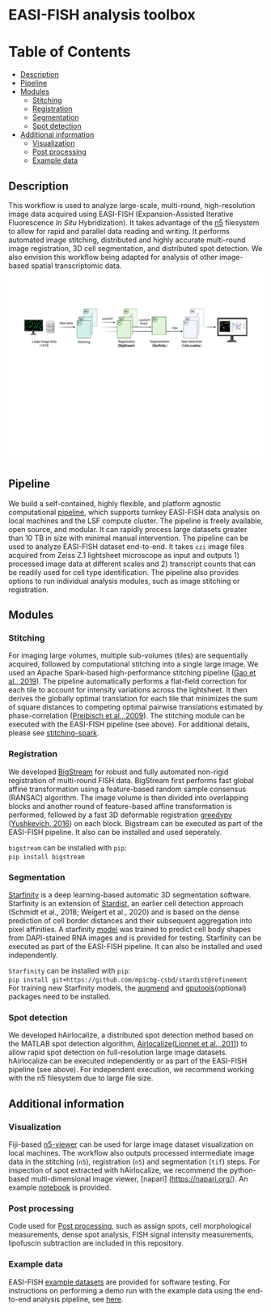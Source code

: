 # EASI-FISH analysis toolbox
Table of Contents
=================
   * [Description](#description)
   * [Pipeline](#pipeline)
   * [Modules](#modules)
      * [Stitching](#stitching)
      * [Registration](#registration)
      * [Segmentation](#segmentation)
      * [Spot detection](#spot-detection)
   * [Additional information](#additional-information)
      * [Visualization](#visualization)
      * [Post processing](#post-processing)  
      * [Example data](#example-data)

## Description #
This workflow is used to analyze large-scale, multi-round, high-resolution image data acquired using EASI-FISH (Expansion-Assisted Iterative Fluorescence *In Situ* Hybridization). It takes advantage of the [n5](https://github.com/saalfeldlab/n5) filesystem to allow for rapid and parallel data reading and writing. It performs automated image stitching, distributed and highly accurate multi-round image registration, 3D cell segmentation, and distributed spot detection. We also envision this workflow being adapted for analysis of other image-based spatial transcriptomic data. 
![](/resources/Pipeline.gif)
 
## Pipeline #
We build a self-contained, highly flexible, and platform agnostic computational [pipeline](https://github.com/JaneliaSciComp/multifish), which supports turnkey EASI-FISH data analysis on local machines and the LSF compute cluster. The pipeline is freely available, open source, and modular. It can rapidly process large datasets greater than 10 TB in size with minimal manual intervention. The pipeline can be used to analyze EASI-FISH dataset end-to-end. It takes `czi` image files acquired from Zeiss Z.1 lightsheet microscope as input and outputs 1) processed image data at different scales and 2) transcript counts that can be readily used for cell type identification. The pipeline also provides options to run individual analysis modules, such as image stitching or registration. 

## Modules #

### Stitching #
For imaging large volumes, multiple sub-volumes (tiles) are sequentially acquired, followed by computational stitching into a single large image. We used an Apache Spark-based high-performance stitching pipeline ([Gao et al., 2019](https://science.sciencemag.org/content/363/6424/eaau8302.long)). The pipeline automatically performs a flat-field correction for each tile to account for intensity variations across the lightsheet. It then derives the globally optimal translation for each tile that minimizes the sum of square distances to competing optimal pairwise translations estimated by phase-correlation ([Preibisch et al., 2009](https://academic.oup.com/bioinformatics/article/25/11/1463/332497)). The stitching module can be executed with the EASI-FISH pipeline (see above). For additional details, please see [stitching-spark](https://github.com/saalfeldlab/stitching-spark). 


### Registration #
We developed [BigStream](https://github.com/GFleishman/bigstream) for robust and fully automated non-rigid registration of multi-round FISH data. BigStream first performs fast global affine transformation using a feature-based random sample consensus (RANSAC) algorithm. The image volume is then divided into overlapping blocks and another round of feature-based affine transformation is performed, followed by a fast 3D deformable registration [greedypy](https://github.com/GFleishman/greedypy) ([Yushkevich, 2016](https://github.com/pyushkevich/greedy)) on each block. Bigstream can be executed as part of the EASI-FISH pipeline. It also can be installed and used seperately. 

`bigstream` can be installed with `pip`:\
         `pip install bigstream`

### Segmentation #
[Starfinity](https://github.com/mpicbg-csbd/stardist/tree/refinement) is a deep learning-based automatic 3D segmentation software. Starfinity is an extension of [Stardist](https://github.com/mpicbg-csbd/stardist), an earlier cell detection approach (Schmidt et al., 2018; Weigert et al., 2020) and is based on the dense prediction of cell border distances and their subsequent aggregation into pixel affinities. A starfinity [model](https://doi.org/10.25378/janelia.13624268) was trained to predict cell body shapes from DAPI-stained RNA images and is provided for testing. Starfinity can be executed as part of the EASI-FISH pipeline. It can also be installed and used independently. 

`Starfinity`  can be installed with  `pip`:\
         `pip install git+https://github.com/mpicbg-csbd/stardist@refinement` \
For training new Starfinity models, the [augmend](https://github.com/stardist/augmend) and [gputools](https://github.com/maweigert/gputools)(optional) packages need to be installed.

### Spot detection #
We developed hAirlocalize, a distributed spot detection method based on the MATLAB spot detection algorithm, [Airlocalize](http://www.timotheelionnet.net/software/)([Lionnet et al., 2011](https://www.nature.com/articles/nmeth.1551)) to allow rapid spot detection on full-resolution large image datasets. hAirlocalize can be executed independently or as part of the EASI-FISH pipeline (see above). For independent execution, we recommend working with the n5 filesystem due to large file size.

## Additional information #

### Visualization #
Fiji-based [n5-viewer](https://github.com/saalfeldlab/n5-viewer) can be used for large image dataset visualization on local machines. The workflow also outputs processed intermediate image data in the stitching (`n5`), registration (`n5`) and segmentation (`tif`) steps. For inspection of spot extracted with hAirlocalize, we recommend the python-based multi-dimensional image viewer, [napari] (https://napari.org/). An example [notebook]() is provided. 

### Post processing
Code used for [Post processing](https://github.com/multiFISH/EASI-FISH/tree/master/post_processing), such as assign spots, cell morphological measurements, dense spot analysis, FISH signal intensity measurements, lipofuscin subtraction are included in this repository. 

### Example data #
EASI-FISH [example datasets](https://doi.org/10.25378/janelia.c.5276708) are provided for software testing. For instructions on performing a demo run with the example data using the end-to-end analysis pipeline, see [here](https://github.com/JaneliaSciComp/multifish). 


